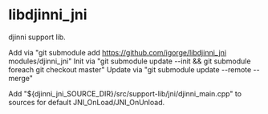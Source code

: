 libdjinni_jni
====
djinni support lib.

Add via "git submodule add https://github.com/igorge/libdjinni_jni modules/djinni_jni"
Init via "git submodule update --init && git submodule foreach git checkout master"
Update via "git submodule update --remote --merge"

Add "${djinni_jni_SOURCE_DIR}/src/support-lib/jni/djinni_main.cpp" to sources for default JNI_OnLoad/JNI_OnUnload.
